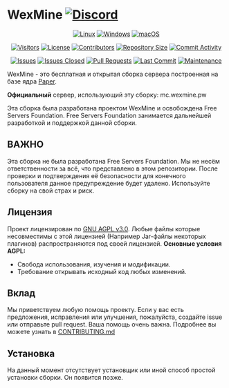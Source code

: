 # WexMine [![Discord](https://img.shields.io/discord/1297490292349468715?logo=discord&logoColor=white&label=Discord&color=7289DA)](https://discord.gg/openpulse)

<p align="center">
<a href="https://github.com/FreeServersFoundation/WexMine"><img src="https://img.shields.io/badge/Platform-Linux-brightgreen?logo=linux&logoColor=white" alt="Linux"></a>
<a href="https://github.com/FreeServersFoundation/WexMine"><img src="https://img.shields.io/badge/Platform-Windows-brightgreen?logo=windows&logoColor=white" alt="Windows"></a>
<a href="https://github.com/FreeServersFoundation/WexMine"><img src="https://img.shields.io/badge/Platform-macOS-brightgreen?logo=apple&logoColor=white" alt="macOS"></a>
</p>

<p align="center">
<a href="https://github.com/FreeServersFoundation/WexMine"><img src="https://api.visitorbadge.io/api/visitors?path=https%3A%2F%2Fgithub.com%2FFreeServersFoundation%2FWexMine&label=Repository%20Visits&countColor=%230c7ebe&style=flat&labelStyle=none" alt="Visitors"></a>
<a href="https://github.com/FreeServersFoundation/WexMine"><img src="https://img.shields.io/github/license/FreeServersFoundation/WexMine?color=blue" alt="License"></a>
<a href="https://github.com/FreeServersFoundation/WexMine"><img src="https://img.shields.io/github/contributors/FreeServersFoundation/WexMine?color=blue" alt="Contributors"></a>
<a href="https://github.com/FreeServersFoundation/WexMine"><img src="https://img.shields.io/github/repo-size/FreeServersFoundation/WexMine" alt="Repository Size"></a>
<a href="https://github.com/FreeServersFoundation/WexMine"><img src="https://img.shields.io/github/commit-activity/m/FreeServersFoundation/WexMine" alt="Commit Activity"></a>
</p>

<p align="center">
<a href="https://github.com/FreeServersFoundation/WexMine"><img src="https://img.shields.io/github/issues/FreeServersFoundation/WexMine" alt="Issues"></a>
<a href="https://github.com/FreeServersFoundation/WexMine"><img src="https://img.shields.io/github/issues-closed/FreeServersFoundation/WexMine" alt="Issues Closed"></a>
<a href="https://github.com/FreeServersFoundation/WexMine"><img src="https://img.shields.io/github/issues-pr/FreeServersFoundation/WexMine" alt="Pull Requests"></a>
<a href="https://github.com/FreeServersFoundation/WexMine"><img src="https://img.shields.io/github/last-commit/FreeServersFoundation/WexMine" alt="Last Commit"></a>
<a href="https://github.com/FreeServersFoundation/WexMine"><img src="https://img.shields.io/badge/Maintained-yes-brightgreen" alt="Maintenance"></a>
</p>

WexMine - это бесплатная и открытая сборка сервера построенная на базе ядра [Paper](https://papermc.io/).

**Официальный** сервер, использующий эту сборку: mc.wexmine.pw


Эта сборка была разработана проектом WexMine и освобождена Free Servers Foundation.
Free Servers Foundation занимается дальнейшей разработкой и поддержкой данной сборки.

## ВАЖНО

Эта сборка не была разработана Free Servers Foundation. Мы не несём ответственности за всё, что представлено в этом репозитории.
После проверки и подтверждения её безопасности для конечного пользователя данное предупреждение будет удалено. 
Используйте сборку на свой страх и риск.

## Лицензия

Проект лицензирован по [GNU AGPL v3.0](https://www.gnu.org/licenses/agpl-3.0.html). Любые файлы которые несовместимы с этой лицензией (Например Jar-файлы некоторых плагинов) распространяются под своей лицензией.
**Основные условия AGPL:**
- Свобода использования, изучения и модификации.
- Требование открывать исходный код любых изменений.

## Вклад

Мы приветствуем любую помощь проекту. Если у вас есть предложения, исправления или улучшения, пожалуйста, создайте issue или отправьте pull request. Ваша помощь очень важна. Подробнее вы можете узнать в [CONTRIBUTING.md](CONTRIBUTING.md)

## Установка

На данный момент отсутствует установщик или иной способ простой установки сборки. Он появится позже.